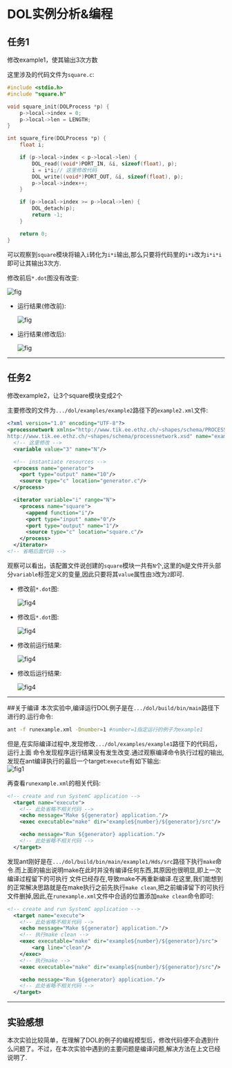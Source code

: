 # DOL实例分析&编程
## 任务1
修改example1，使其输出3次方数  

这里涉及的代码文件为`square.c`:  

```c
#include <stdio.h>
#include "square.h"

void square_init(DOLProcess *p) {
    p->local->index = 0;
    p->local->len = LENGTH;
}

int square_fire(DOLProcess *p) {
    float i;

    if (p->local->index < p->local->len) {
        DOL_read((void*)PORT_IN, &i, sizeof(float), p);
        i = i*i;// 这里修改代码
        DOL_write((void*)PORT_OUT, &i, sizeof(float), p);
        p->local->index++;
    }

    if (p->local->index >= p->local->len) {
        DOL_detach(p);
        return -1;
    }

    return 0;
}
```

可以观察到`square`模块将输入`i`转化为`i*i`输出,那么只要将代码里的`i*i`改为`i*i*i`即可让其输出3次方.  

修改前后`*.dot`图没有改变:  

 ![fig](../image/dol_fig1.png)  

- 运行结果(修改前):  

  ![fig](../image/dol_fig2.png)  

- 运行结果(修改后):  

  ![fig](../image/dol_fig3.png)  

---
## 任务2
修改example2，让3个square模块变成2个  

主要修改的文件为`.../dol/examples/example2`路径下的`example2.xml`文件:  

```xml
<?xml version="1.0" encoding="UTF-8"?>
<processnetwork xmlns="http://www.tik.ee.ethz.ch/~shapes/schema/PROCESSNETWORK" xmlns:xsi="http://www.w3.org/2001/XMLSchema-instance" xsi:schemaLocation="http://www.tik.ee.ethz.ch/~shapes/schema/PROCESSNETWORK
http://www.tik.ee.ethz.ch/~shapes/schema/processnetwork.xsd" name="example2"> 
  <!-- 这里修改 -->
  <variable value="3" name="N"/>

  <!-- instantiate resources -->
  <process name="generator">
    <port type="output" name="10"/>
    <source type="c" location="generator.c"/>
  </process>

  <iterator variable="i" range="N">
    <process name="square">
      <append function="i"/>
      <port type="input" name="0"/>
      <port type="output" name="1"/>
      <source type="c" location="square.c"/>
    </process>
  </iterator>
<!-- 省略后面代码 -->
```

观察可以看出，该配置文件说创建的`square`模块一共有`N`个,这里的`N`是文件开头部分`variable`标签定义的变量,因此只要将其`value`属性由`3`改为`2`即可.

- 修改前`*.dot`图:  

   ![fig4](../image/dol_fig4.png)  

- 修改后`*.dot`图:   

  ![fig4](../image/dol_fig5.png)  

- 修改前运行结果:  

  ![fig4](../image/dol_fig6.png)  

- 修改后运行结果:  

  ![fig4](../image/dol_fig7.png)   

---
##关于编译
本次实验中,编译运行DOL例子是在`.../dol/build/bin/main`路径下进行的.运行命令:    
```bash
ant -f runexample.xml -Dnumber=1 #number=1指定运行的例子为example1
```
但是,在实际编译过程中,发现修改`.../dol/examples/example1`路径下的代码后，运行上面 命令发现程序运行结果没有发生改变.通过观察编译命令执行过程的输出,发现在ant编译执行的最后一个target:`execute`有如下输出:  
![fig1](../image/dol_fig8.png)  

再查看`runexample.xml`的相关代码:   

```xml
<!-- create and run SystemC application -->
  <target name="execute">
    <!-- 此处省略不相关代码 -->
    <echo message="Make ${generator} application."/>
    <exec executable="make" dir="example${number}/${generator}/src"/>

    <echo message="Run ${generator} application."/>
    <!-- 此处省略不相关代码 -->
  </target>
```

发现ant刚好是在`.../dol/build/bin/main/example1/Hds/src`路径下执行`make`命令.而上面的输出说明make在此时并没有编译任何东西,其原因也很明显,即上一次编译过程留下的可执行 文件已经存在,导致make不再重新编译.在这里,我们能想到的正常解决思路就是在make执行之前先执行`make clean`,把之前编译留下的可执行文件删掉,因此,在`runexample.xml`文件中合适的位置添加`make clean`命令即可:  

```xml
<!-- create and run SystemC application -->
  <target name="execute">
    <!-- 此处省略不相关代码 -->
    <echo message="Make ${generator} application."/>
    <!-- 执行make clean -->
    <exec executable="make" dir="example${number}/${generator}/src">
        <arg line="clean"/>
    </exec>
    <!-- 执行make -->
    <exec executable="make" dir="example${number}/${generator}/src"/>

    <echo message="Run ${generator} application."/>
    <!-- 此处省略不相关代码 -->
  </target>
```





---
## 实验感想
本次实验比较简单，在理解了DOL的例子的编程模型后，修改代码便不会遇到什么问题了。不过，在本次实验中遇到的主要问题是编译问题,解决方法在上文已经说明了.